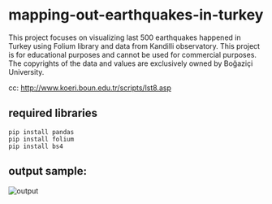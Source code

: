 # mapping-out-earthquakes-in-turkey

This project focuses on visualizing last 500 earthquakes happened in Turkey using Folium library and data from Kandilli observatory.
This project is for educational purposes and cannot be used for commercial purposes. The copyrights of the data and values are exclusively owned by Boğaziçi University.

cc: http://www.koeri.boun.edu.tr/scripts/lst8.asp

## required libraries

```
pip install pandas
pip install folium
pip install bs4
```

## output sample:

![output](https://user-images.githubusercontent.com/66836980/115996293-61b1c200-a5e7-11eb-8cd8-baa4d66ccbcf.png)



